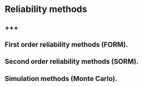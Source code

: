 # Reliability methods

+++
---


## First order reliability methods (FORM).


## Second order reliability methods (SORM).
 
## Simulation methods (Monte Carlo).